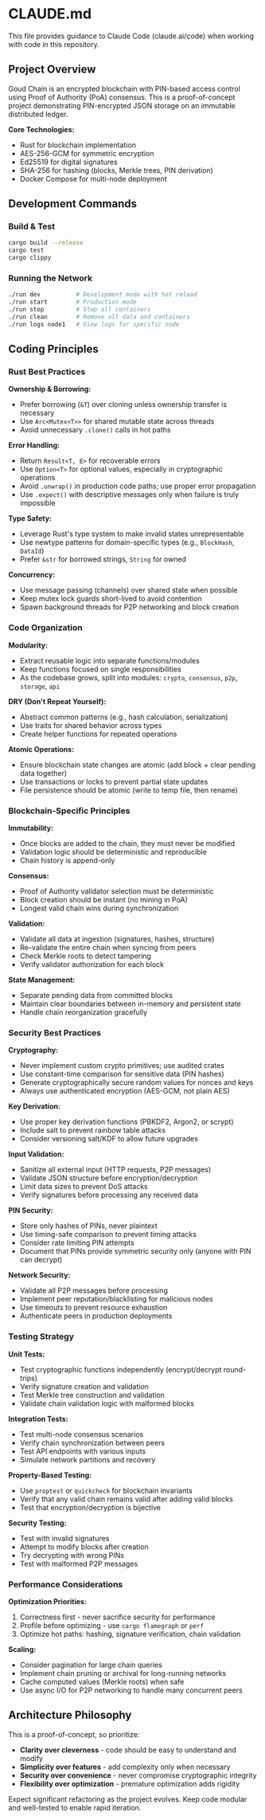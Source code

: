 # CLAUDE.md

This file provides guidance to Claude Code (claude.ai/code) when working with code in this repository.

## Project Overview

Goud Chain is an encrypted blockchain with PIN-based access control using Proof of Authority (PoA) consensus. This is a proof-of-concept project demonstrating PIN-encrypted JSON storage on an immutable distributed ledger.

**Core Technologies:**
- Rust for blockchain implementation
- AES-256-GCM for symmetric encryption
- Ed25519 for digital signatures
- SHA-256 for hashing (blocks, Merkle trees, PIN derivation)
- Docker Compose for multi-node deployment

## Development Commands

### Build & Test
```bash
cargo build --release
cargo test
cargo clippy
```

### Running the Network
```bash
./run dev          # Development mode with hot reload
./run start        # Production mode
./run stop         # Stop all containers
./run clean        # Remove all data and containers
./run logs node1   # View logs for specific node
```

## Coding Principles

### Rust Best Practices

**Ownership & Borrowing:**
- Prefer borrowing (`&T`) over cloning unless ownership transfer is necessary
- Use `Arc<Mutex<T>>` for shared mutable state across threads
- Avoid unnecessary `.clone()` calls in hot paths

**Error Handling:**
- Return `Result<T, E>` for recoverable errors
- Use `Option<T>` for optional values, especially in cryptographic operations
- Avoid `.unwrap()` in production code paths; use proper error propagation
- Use `.expect()` with descriptive messages only when failure is truly impossible

**Type Safety:**
- Leverage Rust's type system to make invalid states unrepresentable
- Use newtype patterns for domain-specific types (e.g., `BlockHash`, `DataId`)
- Prefer `&str` for borrowed strings, `String` for owned

**Concurrency:**
- Use message passing (channels) over shared state when possible
- Keep mutex lock guards short-lived to avoid contention
- Spawn background threads for P2P networking and block creation

### Code Organization

**Modularity:**
- Extract reusable logic into separate functions/modules
- Keep functions focused on single responsibilities
- As the codebase grows, split into modules: `crypto`, `consensus`, `p2p`, `storage`, `api`

**DRY (Don't Repeat Yourself):**
- Abstract common patterns (e.g., hash calculation, serialization)
- Use traits for shared behavior across types
- Create helper functions for repeated operations

**Atomic Operations:**
- Ensure blockchain state changes are atomic (add block + clear pending data together)
- Use transactions or locks to prevent partial state updates
- File persistence should be atomic (write to temp file, then rename)

### Blockchain-Specific Principles

**Immutability:**
- Once blocks are added to the chain, they must never be modified
- Validation logic should be deterministic and reproducible
- Chain history is append-only

**Consensus:**
- Proof of Authority validator selection must be deterministic
- Block creation should be instant (no mining in PoA)
- Longest valid chain wins during synchronization

**Validation:**
- Validate all data at ingestion (signatures, hashes, structure)
- Re-validate the entire chain when syncing from peers
- Check Merkle roots to detect tampering
- Verify validator authorization for each block

**State Management:**
- Separate pending data from committed blocks
- Maintain clear boundaries between in-memory and persistent state
- Handle chain reorganization gracefully

### Security Best Practices

**Cryptography:**
- Never implement custom crypto primitives; use audited crates
- Use constant-time comparison for sensitive data (PIN hashes)
- Generate cryptographically secure random values for nonces and keys
- Always use authenticated encryption (AES-GCM, not plain AES)

**Key Derivation:**
- Use proper key derivation functions (PBKDF2, Argon2, or scrypt)
- Include salt to prevent rainbow table attacks
- Consider versioning salt/KDF to allow future upgrades

**Input Validation:**
- Sanitize all external input (HTTP requests, P2P messages)
- Validate JSON structure before encryption/decryption
- Limit data sizes to prevent DoS attacks
- Verify signatures before processing any received data

**PIN Security:**
- Store only hashes of PINs, never plaintext
- Use timing-safe comparison to prevent timing attacks
- Consider rate limiting PIN attempts
- Document that PINs provide symmetric security only (anyone with PIN can decrypt)

**Network Security:**
- Validate all P2P messages before processing
- Implement peer reputation/blacklisting for malicious nodes
- Use timeouts to prevent resource exhaustion
- Authenticate peers in production deployments

### Testing Strategy

**Unit Tests:**
- Test cryptographic functions independently (encrypt/decrypt round-trips)
- Verify signature creation and validation
- Test Merkle tree construction and validation
- Validate chain validation logic with malformed blocks

**Integration Tests:**
- Test multi-node consensus scenarios
- Verify chain synchronization between peers
- Test API endpoints with various inputs
- Simulate network partitions and recovery

**Property-Based Testing:**
- Use `proptest` or `quickcheck` for blockchain invariants
- Verify that any valid chain remains valid after adding valid blocks
- Test that encryption/decryption is bijective

**Security Testing:**
- Test with invalid signatures
- Attempt to modify blocks after creation
- Try decrypting with wrong PINs
- Test with malformed P2P messages

### Performance Considerations

**Optimization Priorities:**
1. Correctness first - never sacrifice security for performance
2. Profile before optimizing - use `cargo flamegraph` or `perf`
3. Optimize hot paths: hashing, signature verification, chain validation

**Scaling:**
- Consider pagination for large chain queries
- Implement chain pruning or archival for long-running networks
- Cache computed values (Merkle roots) when safe
- Use async I/O for P2P networking to handle many concurrent peers

## Architecture Philosophy

This is a proof-of-concept, so prioritize:
- **Clarity over cleverness** - code should be easy to understand and modify
- **Simplicity over features** - add complexity only when necessary
- **Security over convenience** - never compromise cryptographic integrity
- **Flexibility over optimization** - premature optimization adds rigidity

Expect significant refactoring as the project evolves. Keep code modular and well-tested to enable rapid iteration.
